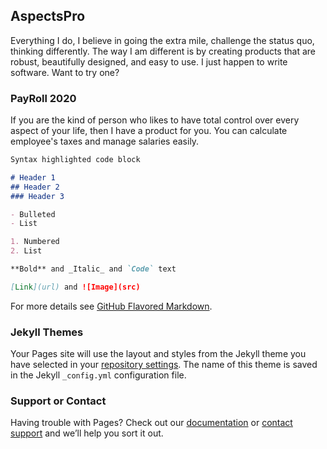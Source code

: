 ## AspectsPro

Everything I do, I believe in going the extra mile, challenge the status quo, thinking differently. The way I am different is by creating products that are robust, beautifully designed, and easy to use. I just happen to write software. Want to try one?

### PayRoll 2020

If you are the kind of person who likes to have total control over every aspect of your life, then I have a product for you. You can calculate employee's taxes and manage salaries easily.

```markdown
Syntax highlighted code block

# Header 1
## Header 2
### Header 3

- Bulleted
- List

1. Numbered
2. List

**Bold** and _Italic_ and `Code` text

[Link](url) and ![Image](src)
```

For more details see [GitHub Flavored Markdown](https://guides.github.com/features/mastering-markdown/).

### Jekyll Themes

Your Pages site will use the layout and styles from the Jekyll theme you have selected in your [repository settings](https://github.com/aspectspro/PayRoll-Public/settings). The name of this theme is saved in the Jekyll `_config.yml` configuration file.

### Support or Contact

Having trouble with Pages? Check out our [documentation](https://docs.github.com/categories/github-pages-basics/) or [contact support](https://github.com/contact) and we’ll help you sort it out.
